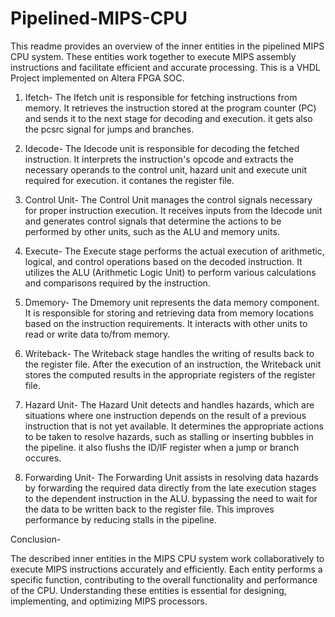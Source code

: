 # Pipelined-MIPS-CPU

This readme provides an overview of the inner entities in the pipelined MIPS CPU system. These entities work together to execute MIPS assembly instructions and facilitate efficient and accurate processing. This is a VHDL Project implemented on Altera FPGA SOC.

1. Ifetch- 
The Ifetch unit is responsible for fetching instructions from memory. It retrieves the instruction stored at the program counter (PC) and sends it to the next stage for decoding and execution. it gets also the pcsrc signal for jumps and branches.

2. Idecode- 
The Idecode unit is responsible for decoding the fetched instruction. It interprets the instruction's opcode and extracts the necessary operands to the control unit, hazard unit and execute unit required for execution. it contanes the register file.

3. Control Unit- 
The Control Unit manages the control signals necessary for proper instruction execution. It receives inputs from the Idecode unit and generates control signals that determine the actions to be performed by other units, such as the ALU and memory units.

4. Execute- 
The Execute stage performs the actual execution of arithmetic, logical, and control operations based on the decoded instruction. It utilizes the ALU (Arithmetic Logic Unit) to perform various calculations and comparisons required by the instruction.

5. Dmemory- 
The Dmemory unit represents the data memory component. It is responsible for storing and retrieving data from memory locations based on the instruction requirements. It interacts with other units to read or write data to/from memory.

6. Writeback- 
The Writeback stage handles the writing of results back to the register file. After the execution of an instruction, the Writeback unit stores the computed results in the appropriate registers of the register file.

7. Hazard Unit- 
The Hazard Unit detects and handles hazards, which are situations where one instruction depends on the result of a previous instruction that is not yet available. It determines the appropriate actions to be taken to resolve hazards, such as stalling or inserting bubbles in the pipeline. it also flushs the ID/IF register when a jump or branch occures.

8. Forwarding Unit- 
The Forwarding Unit assists in resolving data hazards by forwarding the required data directly from the late execution stages to the dependent instruction in the ALU. bypassing the need to wait for the data to be written back to the register file. This improves performance by reducing stalls in the pipeline.

Conclusion- 

The described inner entities in the MIPS CPU system work collaboratively to execute MIPS instructions accurately and efficiently. Each entity performs a specific function, contributing to the overall functionality and performance of the CPU. Understanding these entities is essential for designing, implementing, and optimizing MIPS processors.

